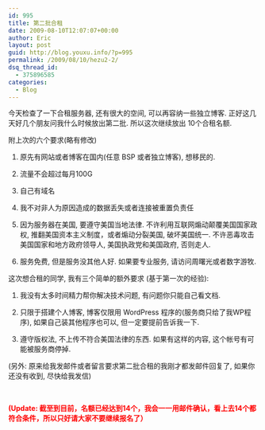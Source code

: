 ```yaml
---
id: 995
title: 第二批合租
date: 2009-08-10T12:07:07+00:00
author: Eric
layout: post
guid: http://blog.youxu.info/?p=995
permalink: /2009/08/10/hezu2-2/
dsq_thread_id:
  - 375896585
categories:
  - Blog
---
```

今天检查了一下合租服务器, 还有很大的空间, 可以再容纳一些独立博客. 正好这几天好几个朋友问我什么时候放出第二批. 所以这次继续放出 10个合租名额.

附上次的六个要求(略有修改)

1. 原先有网站或者博客在国内(任意 BSP 或者独立博客), 想移民的.

2. 流量不会超过每月100G

3. 自己有域名

4. 我不对非人为原因造成的数据丢失或者连接被重置负责任

5. 因为服务器在美国, 要遵守美国当地法律. 不许利用互联网煽动颠覆美国国家政权, 推翻美国资本主义制度，或者煽动分裂美国, 破坏美国统一. 不许恶毒攻击美国国家和地方政府领导人, 美国执政党和美国政府, 否则走人.

6. 服务免费, 但是服务没其他人好. 如果要专业服务, 请访问周曙光或者数字游牧.

这次想合租的同学, 我有三个简单的额外要求 (基于第一次的经验):

1. 我没有太多时间精力帮你解决技术问题, 有问题你只能自己看文档.
  
2. 只限于搭建个人博客, 博客仅限用 WordPress 程序的(服务商只给了我WP程序), 如果自己装其他程序也可以, 但一定要提前告诉我一下.
  
3. 遵守版权法, 不上传不符合美国法律的东西. 如果有这样的内容, 这个帐号有可能被服务商停掉.

(另外: 原来给我发邮件或者留言要求第二批合租的我刚才都发邮件回复了, 如果你还没有收到, 尽快给我发信)

<span style="color: #ff0000;"><br /> </span>

<span style="color: #ff0000;"><strong>(Update: 截至到目前，名额已经达到14个，我会一一用邮件确认，看上去14个都符合条件，所以只好请大家不要继续报名了）</strong></span>